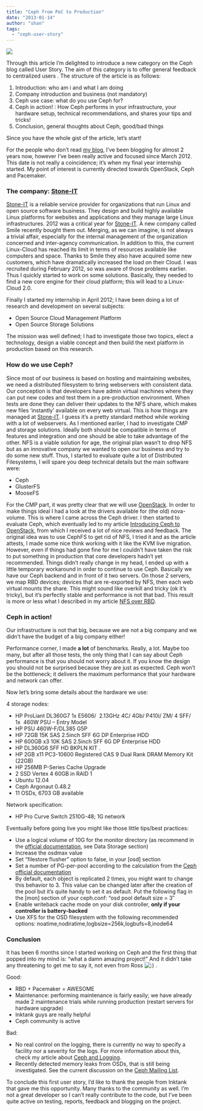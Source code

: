 ```yaml
---
title: "Ceph from PoC to Production"
date: "2013-01-14"
author: "shan"
tags: 
  - "ceph-user-story"
---
```


[![](images/ceph-poc-prod-460x197.jpg)](http://ceph.com/user-story/ceph-from-poc-to-production/attachment/ceph-poc-prod/)

Through this article I’m delighted to introduce a new category on the Ceph blog called User Story. The aim of this category is to offer general feedback to centralized users . The structure of the article is as follows:

1. Introduction: who am i and what I am doing
2. Company introduction and business (not mandatory)
3. Ceph use case: what do you use Ceph for?
4. Ceph in action! : How Ceph performs in your infrastructure, your hardware setup, technical recommendations, and shares your tips and tricks!
5. Conclusion, general thoughts about Ceph, good/bad things

Since you have the whole gist of the article, let’s start!

For the people who don’t read [my blog](http://sebastien-han.fr/blog/ "my blog"), I’ve been blogging for almost 2 years now, however I’ve been really active and focused since March 2012. This date is not really a coincidence; it’s when my final year internship started. My point of interest is currently directed towards OpenStack, Ceph and Pacemaker.

### The company: [Stone-IT](http://www.stone-it.com)

[Stone-IT](http://www.stone-it.com) is a reliable service provider for organizations that run Linux and open source software business. They design and build highly available Linux platforms for websites and applications and they manage large Linux infrastructures. 2012 was a critical year for [Stone-IT](http://www.stone-it.com). A new company called Smile recently bought them out. Merging, as we can imagine, is not always a trivial affair, especially for the internal management of the organization concerned and inter-agency communication. In addition to this, the current Linux-Cloud has reached its limit in terms of resources available like computers and space. Thanks to Smile they also have acquired some new customers, which have dramatically increased the load on their Cloud. I was recruited during February 2012, so was aware of those problems earlier. Thus I quickly started to work on some solutions. Basically, they needed to find a new core engine for their cloud platform; this will lead to a Linux-Cloud 2.0.

Finally I started my internship in April 2012; I have been doing a lot of research and development on several subjects:

- Open Source Cloud Management Platform
- Open Source Storage Solutions

The mission was well defined; I had to investigate those two topics, elect a technology, design a viable concept and then build the next platform in production based on this research.

### How do we use Ceph?

Since most of our business is based on hosting and maintaining websites, we need a distributed filesystem to bring webservers with consistent data. Our conception is that developers have admin virtual machines where they can put new codes and test them in a pre-production environment. When tests are done they can deliver their updates to the NFS share, which makes new files ‘instantly’ available on every web virtual. This is how things are managed at [Stone-IT](http://www.stone-it.com). I guess it’s a pretty standard method while working with a lot of webservers. As I mentioned earlier, I had to investigate CMP and storage solutions. Ideally both should be compatible in terms of features and integration and one should be able to take advantage of the other. NFS is a viable solution for age, the original plan wasn’t to drop NFS but as an innovative company we wanted to open our business and try to do some new stuff. Thus, I started to evaluate quite a lot of Distributed Filesystems, I will spare you deep technical details but the main software were:

- Ceph
- GlusterFS
- MooseFS

For the CMP part, it was pretty clear that we will use [OpenStack](http://www.openstack.org). In order to make things ideal I had a look at the drivers available for (the old) nova-volume. This is where I came across the Ceph driver. I then started to evaluate Ceph, which eventually led to my article [Introducing Ceph to OpenStack](http://www.sebastien-han.fr/blog/2012/06/10/introducing-ceph-to-openstack/), from which I received a lot of nice reviews and feedback. The original idea was to use CephFS to get rid of NFS, I tried it and as the article attests, I made some nice think working with it like the KVM live migration. However, even if things had gone fine for me I couldn’t have taken the risk to put something in production that core developers hadn’t yet recommended. Things didn’t really change in my head, I ended up with a little temporary workaround in order to continue to use Ceph. Basically we have our Ceph backend and in front of it two servers. On those 2 servers, we map RBD devices; devices that are re-exported by NFS, then each web virtual mounts the share. This might sound like overkill and tricky (ok it’s tricky), but it’s perfectly stable and performance is not that bad. This result is more or less what I described in my article [NFS over RBD](http://www.sebastien-han.fr/blog/2012/07/06/nfs-over-rbd/).

### Ceph in action!

Our infrastructure is not that big, because we are not a big company and we didn’t have the budget of a big company either!

Performance corner, I made **a lot** of benchmarks. Really, a lot. Maybe too many, but after all those tests, the only thing that I can say about Ceph performance is that you should not worry about it. If you know the design you should not be surprised because they are just as expected. Ceph won’t be the bottleneck; it delivers the maximum performance that your hardware and network can offer.

Now let’s bring some details about the hardware we use:

4 storage nodes:

- HP ProLiant DL360G7 1x E5606/  2.13GHz 4C/ 4Gb/ P410i/ ZM/ 4 SFF/ 1x  460W PSU – Entry Model
- HP PSU 460W-F/DL385 G5P
- HP 72GB 15K SAS 2.5inch SFF 6G DP Enterprise HDD
- HP 600GB x3 10K SAS 2.5inch SFF 6G DP Enterprise HDD
- HP DL360G6 SFF HD BKPLN KIT .
- HP 2GB x11 PC3-10600 Registered CAS 9 Dual Rank DRAM Memory Kit (22GB)
- HP 256MB P-Series Cache Upgrade
- 2 SSD Vertex 4 60GB in RAID 1
- Ubuntu 12.04
- Ceph Argonaut 0.48.2
- 11 OSDs, 6703 GB available

Network specification:

- HP Pro Curve Switch 2510G-48; 1G network

Eventually before going live you might like those little tips/best practices:

- Use a logical volume of 10G for the monitor directory (as recommend in the [official documentation](http://ceph.com/docs/master/install/hardware-recommendations/), see Data Storage section)
- Increase the osdmax value
- Set “filestore flusher” option to false, in your \[osd\] section
- Set a number of PG-per-pool according to the calculation from the [Ceph official documentation](http://ceph.com/docs/master/cluster-ops/placement-groups/)
- By default, each object is replicated 2 times, you might want to change this behavior to 3. This value can be changed later after the creation of the pool but it’s quite handy to set it as default. Put the following flag in the \[mon\] section of your ceph.conf: “osd pool default size = 3″
- Enable writeback cache mode on your disk controller, **only if your controller is battery-backed**
- Use XFS for the OSD filesystem with the following recommended options: noatime,nodiratime,logbsize=256k,logbufs=8,inode64

### Conclusion

It has been 6 months since I started working on Ceph and the first thing that popped into my mind is: “what a damn amazing project!” And it didn’t take any threatening to get me to say it, not even from Ross ![:)](http://ceph.com/wp-includes/images/smilies/icon_smile.gif) .

Good:

- RBD + Pacemaker = AWESOME
- Maintenance: performing maintenance is fairly easily; we have already made 2 maintenance trials while running production (restart servers for hardware upgrade)
- Inktank guys are really helpful
- Ceph community is active

Bad:

- No real control on the logging, there is currently no way to specify a facility nor a severity for the logs. For more information about this, check my article about [Ceph and Logging](http://www.sebastien-han.fr/blog/2013/01/07/logging-in-ceph/).
- Recently detected memory leaks from OSDs, that is still being investigated. See the current discussion on the [Ceph Mailing List](http://www.mail-archive.com/ceph-devel@vger.kernel.org/msg11000.html).

To conclude this first user story, I’d like to thank the people from Inktank that gave me this opportunity. Many thanks to the community as well. I’m not a great developer so I can’t really contribute to the code, but I’ve been quite active on testing, reports, feedback and blogging on the project.

